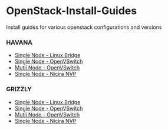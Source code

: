 OpenStack-Install-Guides
===============================

Install guides for various openstack configurations and versions 

### HAVANA
* [Single Node - Linux Bridge](https://github.com/kili/OpenStack-Install-Guide/guides/Havana_LB_SingleNode.rst)
* [Single Node - OpenVSwitch](https://github.com/kili/OpenStack-Install-Guide/guides/Havana_OVS_SingleNode.rst)
* [Mutli Node - OpenVSwitch](https://github.com/kili/OpenStack-Install-Guide/guides/Havana_OVS_MultiNode.rst)
* [Single Node - Nicira NVP](https://github.com/kili/OpenStack-Install-Guide/blob/Havana_Nicira_SingleNode.rst)

### GRIZZLY
* [Single Node - Linux Bridge](https://github.com/kili/OpenStack-Install-Guide/guides/Grizzly_LB_SingleNode.rst)
* [Single Node - OpenVSwitch](https://github.com/kili/OpenStack-Install-Guide/guides/Grizzly_OVS_SingleNode.rst)
* [Mutli Node - OpenVSwitch](https://github.com/kili/OpenStack-Install-Guide/guides/Grizzly_OVS_MultiNode.rst)
* [Single Node - Nicira NVP](https://github.com/kili/OpenStack-Install-Guide/blob/Grizzly_Nicira_SingleNode.rst)
